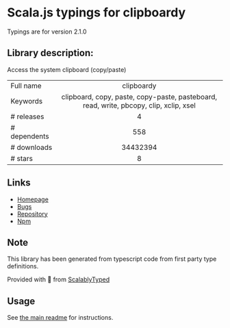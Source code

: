 
# Scala.js typings for clipboardy

Typings are for version 2.1.0

## Library description:
Access the system clipboard (copy/paste)

|                    |                 |
| ------------------ | :-------------: |
| Full name          | clipboardy |
| Keywords           | clipboard, copy, paste, copy-paste, pasteboard, read, write, pbcopy, clip, xclip, xsel |
| # releases         | 4 |
| # dependents       | 558 |
| # downloads        | 34432394 |
| # stars            | 8 |

## Links
- [Homepage](https://github.com/sindresorhus/clipboardy#readme)
- [Bugs](https://github.com/sindresorhus/clipboardy/issues)
- [Repository](https://github.com/sindresorhus/clipboardy)
- [Npm](https://www.npmjs.com/package/clipboardy)
    


## Note
This library has been generated from typescript code from first party type definitions.

Provided with :purple_heart: from [ScalablyTyped](https://github.com/oyvindberg/ScalablyTyped)

## Usage
See [the main readme](../../readme.md) for instructions.


